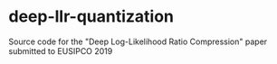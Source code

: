 # deep-llr-quantization
Source code for the "Deep Log-Likelihood Ratio Compression" paper submitted to EUSIPCO 2019
